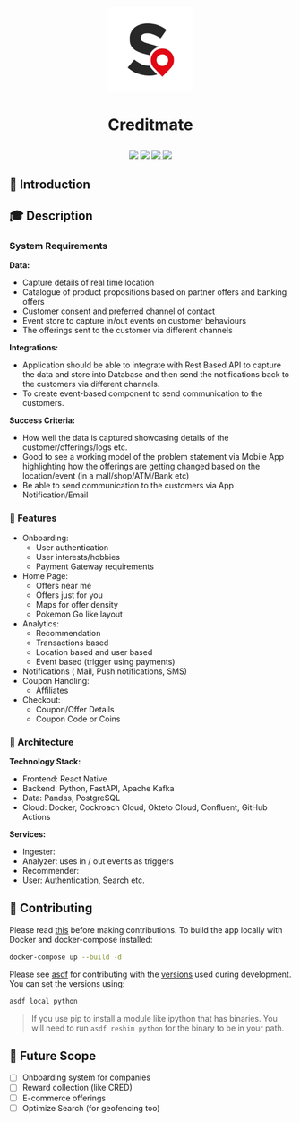 <p align='center'>
<img width="30%" src='./docs/images/logo.png'>
</p>
<h1>
<p align='center'>
Creditmate
</p>
</h1>

<p align='center'>
<img src="https://github.com/chad-gpt/credit-mate/actions/workflows/actions.yml/badge.svg">
<img src="https://github.com/chad-gpt/credit-mate/actions/workflows/deploy.yml/badge.svg">
<a href="https://github.com/chad-gpt/credit-mate/blob/main/LICENSE"><img src="https://img.shields.io/badge/License-MIT-green.svg" > </a>
<img src="https://visitor-badge.laobi.icu/badge?page_id=chad-gpt.credit-mate">

## 📌 Introduction



## 🎓 Description

### System Requirements

**Data:**
- Capture details of real time location
- Catalogue of product propositions based on partner offers and banking offers
- Customer consent and preferred channel of contact
- Event store to capture in/out events on customer behaviours
- The offerings sent to the customer via different channels

**Integrations:**
- Application should be able to integrate with Rest Based API to capture the data and store into Database and then send the notifications back to the customers via different channels.
- To create event-based component to send communication to the customers.
 
**Success Criteria:**
- How well the data is captured showcasing details of the customer/offerings/logs etc.
- Good to see a working model of the problem statement via Mobile App highlighting how the offerings are getting changed based on the location/event (in a mall/shop/ATM/Bank etc)
- Be able to send communication to the customers via App Notification/Email

### 🌟 Features
- Onboarding:
  - User authentication
  - User interests/hobbies
  - Payment Gateway requirements
- Home Page:
  - Offers near me
  - Offers just for you
  - Maps for offer density
  - Pokemon Go like layout
- Analytics:
  - Recommendation
  - Transactions based
  - Location based and user based
  - Event based (trigger using payments)
- Notifications ( Mail, Push notifications, SMS)
- Coupon Handling:
  - Affiliates
- Checkout:
  - Coupon/Offer Details
  - Coupon Code or Coins

### 🏰 Architecture

**Technology Stack:** 
- Frontend: React Native
- Backend: Python, FastAPI, Apache Kafka
- Data: Pandas, PostgreSQL
- Cloud: Docker, Cockroach Cloud, Okteto Cloud, Confluent, GitHub Actions

**Services:**
- Ingester:
- Analyzer: uses in / out events as triggers 
- Recommender: 
- User: Authentication, Search etc.

## 🙏 Contributing

Please read [this](CONTRIBUTING.md) before making contributions. To build the app locally with Docker and docker-compose installed:

```sh
docker-compose up --build -d
```

Please see [asdf](https://asdf-vm.com/guide/getting-started.html#local) for contributing with the [versions](.tool-versions) used during development. You can set the versions using:
```sh
asdf local python
```
> If you use pip to install a module like ipython that has binaries. You will need to run `asdf reshim python` for the binary to be in your path.

## 📝 Future Scope

- [ ] Onboarding system for companies
- [ ] Reward collection (like CRED)
- [ ] E-commerce offerings
- [ ] Optimize Search (for geofencing too)
